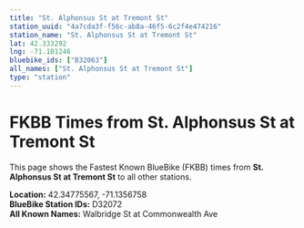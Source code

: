 ```yaml
---
title: "St. Alphonsus St at Tremont St"
station_uuid: "4a7cda3f-f56c-ab8a-46f5-6c2f4e474216"
station_name: "St. Alphonsus St at Tremont St"
lat: 42.333292
lng: -71.101246
bluebike_ids: ["B32063"]
all_names: ["St. Alphonsus St at Tremont St"]
type: "station"
---
```


# FKBB Times from St. Alphonsus St at Tremont St

This page shows the Fastest Known BlueBike (FKBB) times from **St. Alphonsus St at Tremont St** to all other stations.

**Location:** 42.34775567, -71.1356758  
**BlueBike Station IDs:** D32072  
**All Known Names:** Walbridge St at Commonwealth Ave

